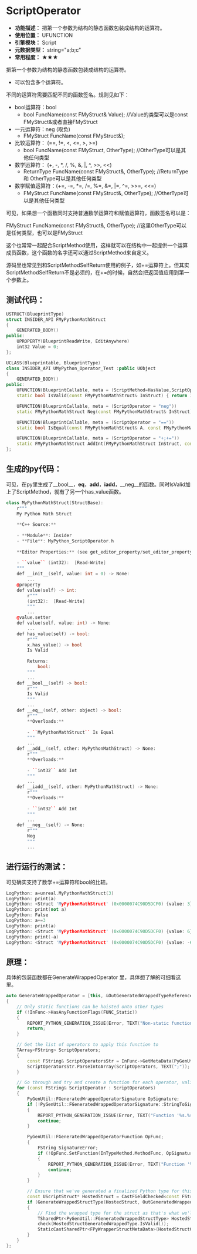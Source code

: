 ﻿# ScriptOperator

- **功能描述：** 把第一个参数为结构的静态函数包装成结构的运算符。
- **使用位置：** UFUNCTION
- **引擎模块：** Script
- **元数据类型：** string="a;b;c"
- **常用程度：** ★★★

把第一个参数为结构的静态函数包装成结构的运算符。

- 可以包含多个运算符。

不同的运算符需要匹配不同的函数签名。规则见如下：

- bool运算符：bool
    - bool FuncName(const FMyStruct& Value);    //Value的类型可以是const FMyStruct&或者直接FMyStruct
- 一元运算符：neg (取负)
    - FMyStruct FuncName(const FMyStruct&);
- 比较运算符： (==, !=, <, <=, >, >=)
    - bool FuncName(const FMyStruct, OtherType);  //OtherType可以是其他任何类型
- 数学运算符： (+, -, *, /, %, &, |, ^, >>, <<)
    - ReturnType FuncName(const FMyStruct&, OtherType);   //ReturnType 和 OtherType可以是其他任何类型
- 数学赋值运算符：(+=, -=, *=, /=, %=, &=, |=, ^=, >>=, <<=)
    - FMyStruct FuncName(const FMyStruct&, OtherType);   //OtherType可以是其他任何类型

可见，如果想一个函数同时支持普通数学运算符和赋值运算符，函数签名可以是：

FMyStruct FuncName(const FMyStruct&, OtherType);  //这里OtherType可以是任何类型，也可以是FMyStruct 

这个也常常一起配合ScriptMethod使用，这样就可以在结构中一起提供一个运算成员函数，这个函数的名字还可以通过ScriptMethod来自定义。

源码里也常见到和ScriptMethodSelfReturn使用的例子，如+=运算符上。但其实ScriptMethodSelfReturn不是必须的，在+=的时候，自然会把返回值应用到第一个参数上。

## 测试代码：

```cpp
USTRUCT(BlueprintType)
struct INSIDER_API FMyPythonMathStruct
{
	GENERATED_BODY()
public:
	UPROPERTY(BlueprintReadWrite, EditAnywhere)
	int32 Value = 0;
};

UCLASS(Blueprintable, BlueprintType)
class INSIDER_API UMyPython_Operator_Test :public UObject
{
	GENERATED_BODY()
public:
	UFUNCTION(BlueprintCallable, meta = (ScriptMethod=HasValue,ScriptOperator = "bool"))
	static bool IsValid(const FMyPythonMathStruct& InStruct) { return InStruct.Value != 0; }

	UFUNCTION(BlueprintCallable, meta = (ScriptOperator = "neg"))
	static FMyPythonMathStruct Neg(const FMyPythonMathStruct& InStruct) { return { -InStruct.Value }; }

	UFUNCTION(BlueprintCallable, meta = (ScriptOperator = "=="))
	static bool IsEqual(const FMyPythonMathStruct& A, const FMyPythonMathStruct& B) { return A.Value == B.Value; }

	UFUNCTION(BlueprintCallable, meta = (ScriptOperator = "+;+="))
	static FMyPythonMathStruct AddInt(FMyPythonMathStruct InStruct, const int32 InValue) { InStruct.Value += InValue; return InStruct; }
};

```

## 生成的py代码：

可见，在py里生成了__bool__，__eq__，__add__，__iadd__，__neg__的函数。同时IsValid加上了ScriptMethod，就有了另一个has_value函数。

```cpp
class MyPythonMathStruct(StructBase):
    r"""
    My Python Math Struct
    
    **C++ Source:**
    
    - **Module**: Insider
    - **File**: MyPython_ScriptOperator.h
    
    **Editor Properties:** (see get_editor_property/set_editor_property)
    
    - ``value`` (int32):  [Read-Write]
    """
    def __init__(self, value: int = 0) -> None:
        ...
    @property
    def value(self) -> int:
        r"""
        (int32):  [Read-Write]
        """
        ...
    @value.setter
    def value(self, value: int) -> None:
        ...
    def has_value(self) -> bool:
        r"""
        x.has_value() -> bool
        Is Valid
        
        Returns:
            bool:
        """
        ...
    def __bool__(self) -> bool:
        r"""
        Is Valid
        """
        ...
    def __eq__(self, other: object) -> bool:
        r"""
        **Overloads:**
        
        - ``MyPythonMathStruct`` Is Equal
        """
        ...
    def __add__(self, other: MyPythonMathStruct) -> None:
        r"""
        **Overloads:**
        
        - ``int32`` Add Int
        """
        ...
    def __iadd__(self, other: MyPythonMathStruct) -> None:
        r"""
        **Overloads:**
        
        - ``int32`` Add Int
        """
        ...
    def __neg__(self) -> None:
        r"""
        Neg
        """
        ...
```

## 进行运行的测试：

可见确实支持了数学+=运算符和bool的比较。

```cpp
LogPython: a=unreal.MyPythonMathStruct(3)
LogPython: print(a)
LogPython: <Struct 'MyPythonMathStruct' (0x0000074C90D5DCF0) {value: 3}>
LogPython: print(not a)
LogPython: False
LogPython: a+=3
LogPython: print(a)
LogPython: <Struct 'MyPythonMathStruct' (0x0000074C90D5DCF0) {value: 6}>
LogPython: print(-a)
LogPython: <Struct 'MyPythonMathStruct' (0x0000074C90D5DCF0) {value: -6}>
```

## 原理：

具体的包装函数都在GenerateWrappedOperator 里，具体想了解的可细看这里。

```cpp
auto GenerateWrappedOperator = [this, &OutGeneratedWrappedTypeReferences, &OutDirtyModules](const UFunction* InFunc, const PyGenUtil::FGeneratedWrappedMethod& InTypeMethod)
{
	// Only static functions can be hoisted onto other types
	if (!InFunc->HasAnyFunctionFlags(FUNC_Static))
	{
		REPORT_PYTHON_GENERATION_ISSUE(Error, TEXT("Non-static function '%s.%s' is marked as 'ScriptOperator' but only static functions can be hoisted."), *InFunc->GetOwnerClass()->GetName(), *InFunc->GetName());
		return;
	}

	// Get the list of operators to apply this function to
	TArray<FString> ScriptOperators;
	{
		const FString& ScriptOperatorsStr = InFunc->GetMetaData(PyGenUtil::ScriptOperatorMetaDataKey);
		ScriptOperatorsStr.ParseIntoArray(ScriptOperators, TEXT(";"));
	}

	// Go through and try and create a function for each operator, validating that the signature matches what the operator expects
	for (const FString& ScriptOperator : ScriptOperators)
	{
		PyGenUtil::FGeneratedWrappedOperatorSignature OpSignature;
		if (!PyGenUtil::FGeneratedWrappedOperatorSignature::StringToSignature(*ScriptOperator, OpSignature))
		{
			REPORT_PYTHON_GENERATION_ISSUE(Error, TEXT("Function '%s.%s' is marked as 'ScriptOperator' but uses an unknown operator type '%s'."), *InFunc->GetOwnerClass()->GetName(), *InFunc->GetName(), *ScriptOperator);
			continue;
		}

		PyGenUtil::FGeneratedWrappedOperatorFunction OpFunc;
		{
			FString SignatureError;
			if (!OpFunc.SetFunction(InTypeMethod.MethodFunc, OpSignature, &SignatureError))
			{
				REPORT_PYTHON_GENERATION_ISSUE(Error, TEXT("Function '%s.%s' is marked as 'ScriptOperator' but has an invalid signature for the '%s' operator: %s."), *InFunc->GetOwnerClass()->GetName(), *InFunc->GetName(), *ScriptOperator, *SignatureError);
				continue;
			}
		}

		// Ensure that we've generated a finalized Python type for this struct since we'll be adding this function as a operator on that type
		const UScriptStruct* HostedStruct = CastFieldChecked<const FStructProperty>(OpFunc.SelfParam.ParamProp)->Struct;
		if (GenerateWrappedStructType(HostedStruct, OutGeneratedWrappedTypeReferences, OutDirtyModules, EPyTypeGenerationFlags::ForceShouldExport))
		{
			// Find the wrapped type for the struct as that's what we'll actually add the operator to (via its meta-data)
			TSharedPtr<PyGenUtil::FGeneratedWrappedStructType> HostedStructGeneratedWrappedType = StaticCastSharedPtr<PyGenUtil::FGeneratedWrappedStructType>(GeneratedWrappedTypes.FindRef(PyGenUtil::GetTypeRegistryName(HostedStruct)));
			check(HostedStructGeneratedWrappedType.IsValid());
			StaticCastSharedPtr<FPyWrapperStructMetaData>(HostedStructGeneratedWrappedType->MetaData)->OpStacks[(int32)OpSignature.OpType].Funcs.Add(MoveTemp(OpFunc));
		}
	}
};
```
